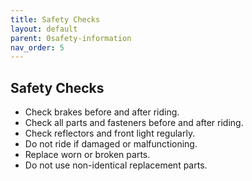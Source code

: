 ```yaml
---
title: Safety Checks 
layout: default
parent: 0safety-information
nav_order: 5
---
```

## Safety Checks 
* Check brakes before and after riding.
* Check all parts and fasteners before and after riding.
* Check reflectors and front light regularly.
* Do not ride if damaged or malfunctioning.
* Replace worn or broken parts.
* Do not use non-identical replacement parts.